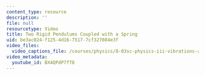 ```yaml
---
content_type: resource
description: ''
file: null
resourcetype: Video
title: Two Rigid Pendulums Coupled with a Spring
uid: be3ac024-f125-4d16-7517-7cf327084e3f
video_files:
  video_captions_file: /courses/physics/8-03sc-physics-iii-vibrations-and-waves-fall-2016/part-i-mechanical-vibrations-and-waves/lecture-4/copy3_of_lecture-4-video/BX4QPdP7fT8.vtt
video_metadata:
  youtube_id: BX4QPdP7fT8
---
```

